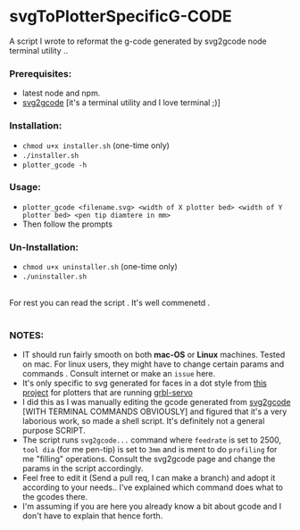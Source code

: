 # svgToPlotterSpecificG-CODE
A script I wrote to reformat the g-code generated by svg2gcode node terminal utility .. 

### Prerequisites:
* latest node and npm. <br>
* [svg2gcode](https://github.com/em/svg2gcode) [it's a terminal 
       utility and I love terminal ;)]

### Installation:
* `chmod u+x installer.sh` (one-time only)
* `./installer.sh`
* `plotter_gcode -h`

### Usage:
* `plotter_gcode <filename.svg> <width of X plotter bed> <width of Y plotter bed> <pen tip diamtere in mm>`
* Then follow the prompts

### Un-Installation:
* `chmod u+x uninstaller.sh` (one-time only)
* `./uninstaller.sh`

<br>
For rest you can read the script . It's well commenetd .
<br>
<br>

### NOTES:
* IT should run fairly smooth on both **mac-OS** or **Linux** machines. Tested on mac. For linux users, they might have to change certain params and commands . Consult internet or make an `issue` here.  
* It's only specific to svg generated for faces in a dot style from [this project](https://github.com/dattasaurabh82/SVGExportTest/tree/master)
for plotters that are running [grbl-servo](https://github.com/robottini/grbl-servo)
* I did this as I was manually editing the gcode generated from [svg2gcode](https://github.com/em/svg2gcode) [WITH TERMINAL COMMANDS OBVIOUSLY] and figured that it's a very
laborious work, so made a shell script. It's definitely not a general purpose SCRIPT.
* The script runs `svg2gcode...` command where `feedrate` is set to 2500, `tool dia` (for me pen-tip) is set to `3mm` and is ment to do `profiling` for me "filling" operations. Consult the svg2gcode page and change the params in the script accordingly.  
* Feel free to edit it (Send a pull req, I can make a branch) and adopt it according to your needs.. I've explained which command does what to the gcodes there. 
* I'm assuming if you are here you already know a bit about gcode and I don't have to explain that hence forth. 

